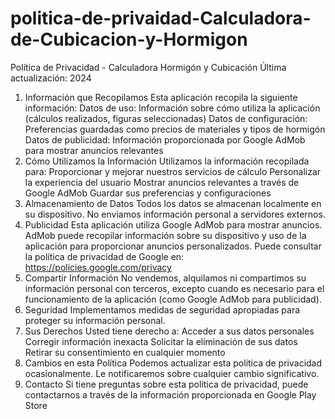 # politica-de-privaidad-Calculadora-de-Cubicacion-y-Hormigon
Política de Privacidad - Calculadora Hormigón y Cubicación
Última actualización: 2024
1. Información que Recopilamos
Esta aplicación recopila la siguiente información:
Datos de uso: Información sobre cómo utiliza la aplicación (cálculos realizados, figuras seleccionadas)
Datos de configuración: Preferencias guardadas como precios de materiales y tipos de hormigón
Datos de publicidad: Información proporcionada por Google AdMob para mostrar anuncios relevantes
2. Cómo Utilizamos la Información
Utilizamos la información recopilada para:
Proporcionar y mejorar nuestros servicios de cálculo
Personalizar la experiencia del usuario
Mostrar anuncios relevantes a través de Google AdMob
Guardar sus preferencias y configuraciones
3. Almacenamiento de Datos
Todos los datos se almacenan localmente en su dispositivo. No enviamos información personal a servidores externos.
4. Publicidad
Esta aplicación utiliza Google AdMob para mostrar anuncios. AdMob puede recopilar información sobre su dispositivo y uso de la aplicación para proporcionar anuncios personalizados. Puede consultar la política de privacidad de Google en: https://policies.google.com/privacy
5. Compartir Información
No vendemos, alquilamos ni compartimos su información personal con terceros, excepto cuando es necesario para el funcionamiento de la aplicación (como Google AdMob para publicidad).
6. Seguridad
Implementamos medidas de seguridad apropiadas para proteger su información personal.
7. Sus Derechos
Usted tiene derecho a:
Acceder a sus datos personales
Corregir información inexacta
Solicitar la eliminación de sus datos
Retirar su consentimiento en cualquier momento
8. Cambios en esta Política
Podemos actualizar esta política de privacidad ocasionalmente. Le notificaremos sobre cualquier cambio significativo.
9. Contacto
Si tiene preguntas sobre esta política de privacidad, puede contactarnos a través de la información proporcionada en Google Play Store 



